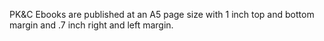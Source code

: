PK&C Ebooks are published at an A5 page size with 1 inch top and bottom margin and .7 inch right and left margin.